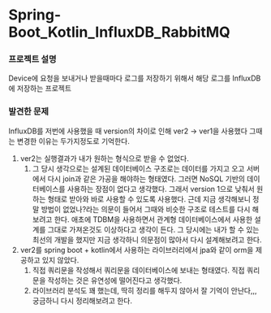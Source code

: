 # Spring-Boot_Kotlin_InfluxDB_RabbitMQ
### 프로젝트 설명

Device에 요청을 보내거나 받을때마다 로그를 저장하기 위해서 해당 로그를 InfluxDB에 저장하는 프로젝트

### 발견한 문제

InfluxDB를 저번에 사용했을 때 version의 차이로 인해 ver2 → ver1을 사용했다 그때는 변경한 이유는 두가지정도로 기억한다.

1. ver2는 실행결과가 내가 원하는 형식으로 받을 수 없었다.
    1. 그 당시 생각으로는 설계된 데이터베이스 구조로는 데이터를 가지고 오고 서버에서 다시 join과 같은 가공을 해야하는 형태였다. 그러면 NoSQL 기반의 데이터베이스를 사용하는 장점이 없다고 생각했다. 그래서 version 1으로 낮춰서 원하는 형태로 받아와 바로 사용할 수 있도록 사용했다. 근데 지금 생각해보니 정말 방법이 없었나?라는 의문이 들어서 그때와 비슷한 구조로 테스트를 다시 해보려고 한다. 애초에 TDBM을 사용하면서 관계형 데이터베이스에서 사용한 설계를 그대로 가져온것도 이상하다고 생각이 든다. 그 당시에는 내가 할 수 있는 최선의 개발을 했지만 지금 생각하니 의문점이 많아서 다시 설계해보려고 한다.
2. ver2를 spring boot + kotlin에서 사용하는 라이브러리에서 jpa와 같이 orm을 제공하고 있지 않았다.
    1. 직접 쿼리문을 작성해서 쿼리문을 데이터베이스에 보내는 형태였다. 직접 쿼리문을 작성하는 것은 유연성에 떨어진다고 생각했다.
    2. 라이브러리 분석도 꽤 했는데, 딱히 정리를 해두지 않아서 잘 기억이 안난다,,, 궁금하니 다시 정리해보려고 한다.